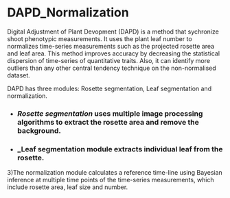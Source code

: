 # DAPD_Normalization
Digital Adjustment of Plant Devopment (DAPD) is a method that sychronize shoot phenotypic measurements. It uses the plant leaf number to normalizes time-series measurements such as the projected rosette area and leaf area. This method improves accuracy by decreasing the statistical dispersion of time-series of quantitative traits. Also, it can identify more outliers than any other central tendency technique on the non-normalised dataset.

DAPD has three modules: Rosette segmentation, Leaf segmentation and normalization. 
- ### _Rosette segmentation_ uses multiple image processing algorithms to extract the rosette area and remove the background. 

- ### _Leaf segmentation module extracts individual leaf from the rosette. 
3)The normalization module calculates a reference time-line using Bayesian inference at multiple time points of the time-series measurements, which include rosette area, leaf size and number.



